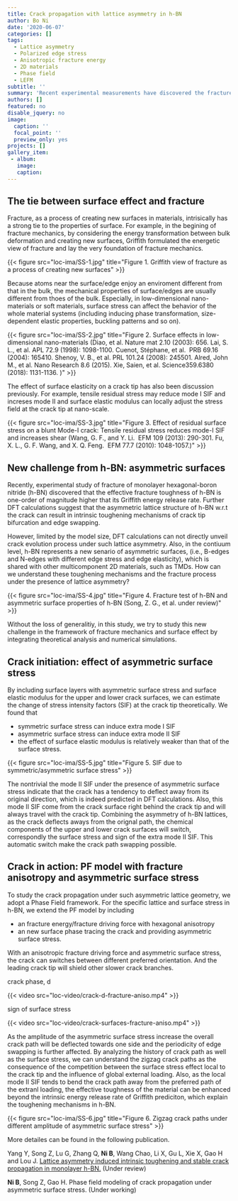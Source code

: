 ```yaml
---
title: Crack propagation with lattice asymmetry in h-BN
author: Bo Ni
date: '2020-06-07'
categories: []
tags:
  - Lattice asymmetry
  - Polarized edge stress
  - Anisotropic fracture energy
  - 2D materials
  - Phase field
  - LEFM
subtitle: ''
summary: 'Recent experimental measurements have discovered the fracture toughness of monolayer h-BN is much large than its intrinsic surface energy and based on DFT calculations toughening mechanisms of <strong>crack tip bifurcation</strong> and <strong>edge swapping</strong> due to the lattice asymmetry have been proposed. In this study, combining <strong>theoretical analysis</strong> and <strong>phase field (PF) modeling</strong>, we study the effect of the polarized edge stress and anisotropic fracture energy on the fracture of h-BN. It is found that polarized edge stress can contribute a mode II stress intensity factor (SIF) travelling with the crack tip and the competition between local lattice asymmetry and gloabl extrenal loading can result in a zigzag crack path with swaping branches.'
authors: []
featured: no
disable_jquery: no
image:
  caption: ''
  focal_point: ''
  preview_only: yes
projects: []
gallery_item:
 - album: 
   image: 
   caption: 
---
```


##  **The tie between surface effect and fracture**

Fracture, as a process of creating new surfaces in materials, intrisically has a strong tie to the properties of surface. For example, in the begining of fracture mechanics, by considering the energy transformation between bulk deformation and creating new surfaces, Griffith formulated the energetic view of fracture and lay the very foundation of fracture mechanics. 

<div class="row">

  <!-- **__**   -->
</div>
<div class="row">
  <div class="col-12 col-lg-12">
    {{< figure src="loc-ima/SS-1.jpg" title="Figure 1. Griffith view of fracture as a process of creating new surfaces" >}}
  </div>
  <!-- <div class="col-12 col-lg-5">
    {{< video src="loc-video/brittle_graphene.mp4" >}}
  </div> -->
</div>

Because atoms near the surface/edge enjoy an enviroment different from that in the bulk, the mechanical properties of surface/edges are usually different from thoes of the bulk. Especially, in low-dimensional nano-materials or soft materials, surface stress can affect the behavior of the whole material systems (including inducing phase transformation, size-dependent elastic properties, buckling patterns and so on).

<div class="row">

  <!-- **__**   -->
</div>
<div class="row">
  <div class="col-12 col-lg-12">
    {{< figure src="loc-ima/SS-2.jpg" title="Figure 2. Surface effects in low-dimensional nano-materials (Diao, et al. Nature mat 2.10 (2003): 656. Lai, S. L., et al. APL 72.9 (1998): 1098-1100.  Cuenot, Stéphane, et al.  PRB 69.16 (2004): 165410. Shenoy, V. B., et al. PRL 101.24 (2008): 245501. Alred, John M., et al. Nano Research 8.6 (2015). Xie, Saien, et al. Science359.6380 (2018): 1131-1136. )" >}}
  </div>
  <!-- <div class="col-12 col-lg-5">
    {{< video src="loc-video/brittle_graphene.mp4" >}}
  </div> -->
</div>

The effect of surface elasticity on a crack tip has also been discussion previously. For example, tensile residual stress may reduce mode I SIF and increses mode II and surface elastic modulus can locally adjust the stress field at the crack tip at nano-scale. 

<div class="row">

  <!-- **__**   -->
</div>
<div class="row">
  <div class="col-12 col-lg-12">
    {{< figure src="loc-ima/SS-3.jpg" title="Figure 3. Effect of residual surface stress on a blunt Mode-I crack: Tensile residual stress reduces mode-I SIF and increases shear (Wang, G. F., and Y. Li.  EFM 109 (2013): 290-301. Fu, X. L., G. F. Wang, and X. Q. Feng.  EFM 77.7 (2010): 1048-1057.)" >}}
  </div>
  <!-- <div class="col-12 col-lg-5">
    {{< video src="loc-video/brittle_graphene.mp4" >}}
  </div> -->
</div>


##  **New challenge from h-BN: asymmetric surfaces**

Recently, experimental study of fracture of monolayer hexagonal-boron nitride (h-BN) discovered that the effective fracture toughness of h-BN is one-order of magnitude higher that its Griffith energy release rate. Further DFT calculations suggest that the asymmetric lattice structure of h-BN w.r.t the crack can result in intrinsic toughening mechanisms of crack tip bifurcation and edge swapping. 

However, limited by the model size, DFT calculations can not directly unveil crack evolution process under such lattice asymmetry. Also, in the contiuum level, h-BN represents a new senario of asymmetric surfaces, (i.e., B-edges and N-edges with different edge stress and edge elasticity), which is shared with other multicomponent 2D materials, such as TMDs. How can we understand these toughening mechanisms and the fracture process under the presence of lattice asymmetry?

<div class="row">

  <!-- **__**   -->
</div>
<div class="row">
  <div class="col-12 col-lg-12">
    {{< figure src="loc-ima/SS-4.jpg" title="Figure 4. Fracture test of h-BN and asymmetric surface properties of h-BN (Song, Z. G., et al. under review)" >}}
  </div>
  <!-- <div class="col-12 col-lg-5">
    {{< video src="loc-video/brittle_graphene.mp4" >}}
  </div> -->
</div>

Without the loss of generalitiy, in this study, we try to study this new challenge in the framework of fracture mechanics and surface effect by integrating theoretical analysis and numerical simulations.

##  **Crack initiation: effect of asymmetric surface stress**

By including surface layers with asymmetric surface stress and surface elastic modulus for the upper and lower crack surfaces, we can estimate the change of stress intensity factors (SIF) at the crack tip theoretically. We found that 
* symmetric surface stress can induce extra mode I SIF
* asymmetric surface stress can induce extra mode II SIF
* the effect of surface elastic modulus is relatively weaker than that of the surface stress.

<div class="row">

  <!-- **__**   -->
</div>
<div class="row">
  <div class="col-12 col-lg-12">
    {{< figure src="loc-ima/SS-5.jpg" title="Figure 5. SIF due to symmetric/asymmetric surface stress" >}}
  </div>
  <!-- <div class="col-12 col-lg-5">
    {{< video src="loc-video/brittle_graphene.mp4" >}}
  </div> -->
</div>

The nontrivial the mode II SIF under the presence of asymmetric surface stress indicate that the crack has a tendency to deflect away from its original direction, which is indeed predicted in DFT calculations. Also, this mode II SIF come from the crack surface right behind the crack tip and will always travel with the crack tip. Combining the asymmetry of h-BN lattices, as the crack deflects aways from the orignal path, the chemical components of the upper and lower crack surfaces will switch, correspondly the surface stress and sign of the extra mode II SIF. This automatic switch make the crack path swapping possible.

## **Crack in action: PF model with fracture anisotropy and asymmetric surface stress**

To study the crack propagation under such asymmetric lattice geometry, we adopt a Phase Field framework. For the specific lattice and surface stress in h-BN, we extend the PF model by including 
* an fracture energy/fracture driving force with hexagonal anisotropy
* an new surface phase tracing the crack and providing asymmetric surface stress.

With an anisotropic fracture driving force and asymmetric surface stress, the crack can switches between different preferred orientation. And the leading crack tip will shield other slower crack branches.

<div class="row">

  <!-- **__**   -->
</div>
<div class="row">
  <div class="col-12 col-lg-6">
    <p>crack phase, d</p>
    {{< video src="loc-video/crack-d-fracture-aniso.mp4" >}}
  </div>
  <div class="col-12 col-lg-6">
    <p>sign of surface stress<p>
    {{< video src="loc-video/crack-surfaces-fracture-aniso.mp4" >}}
  </div>
</div>

As the amplitude of the asymmetric surface stress increase the overall crack path will be deflected towards one side and the periodicity of edge swapping is further affected. By analyzing the history of crack path as well as the surface stress, we can understand the zigzag crack paths as the consequence of the competition between the surface stress effect local to the crack tip and the influence of global external loading. Also, as the local mode II SIF tends to bend the crack path away from the preferred path of the extranl loading, the effective toughness of the material can be enhanced beyond the intrinsic energy release rate of Griffith prediciton, which explain the toughening mechanisms in h-BN. 

<div class="row">

  <!-- **__**   -->
</div>
<div class="row">
  <div class="col-12 col-lg-12">
    {{< figure src="loc-ima/SS-6.jpg" title="Figure 6. Zigzag crack paths under different amplitude of asymmetric surface stress" >}}
  </div>
  <!-- <div class="col-12 col-lg-5">
    {{< video src="loc-video/brittle_graphene.mp4" >}}
  </div> -->
</div>


More detailes can be found in the following publication.<br>

Yang Y, Song Z, Lu G, Zhang Q, **Ni B**, Wang Chao, Li X, Gu L, Xie X, Gao H and Lou J. <a href="https://bo-ni.netlify.app/publication/2020-preprint-zhigong-hbn/">Lattice asymmetry induced intrinsic toughening and stable crack propagation in monolayer h-BN.</a> (Under review)

**Ni B**, Song Z, Gao H. Phase field modeling of crack propagation under asymmetric surface stress. (Under working)


